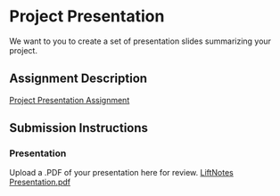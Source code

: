 # Project Presentation
We want to you to create a set of presentation slides summarizing your project.

## Assignment Description
[Project Presentation Assignment](https://education.launchcode.org/liftoff/modules/assignments/project-presentation)

## Submission Instructions

### Presentation
Upload a .PDF of your presentation here for review.
[LiftNotes Presentation.pdf](https://github.com/karinahern/liftoff-assignments/blob/feba1762cc3ab3d1db05e5beab324d64493eb005/LiftNotes%20Presentation.pdf)
